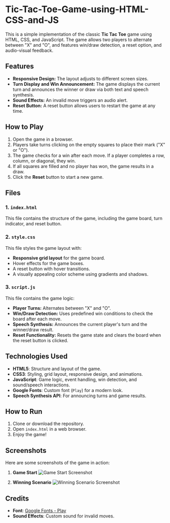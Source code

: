 # Tic-Tac-Toe-Game-using-HTML-CSS-and-JS

This is a simple implementation of the classic **Tic Tac Toe** game using HTML, CSS, and JavaScript. The game allows two players to alternate between "X" and "O", and features win/draw detection, a reset option, and audio-visual feedback.

## Features

- **Responsive Design:** The layout adjusts to different screen sizes.
- **Turn Display and Win Announcement:** The game displays the current turn and announces the winner or draw via both text and speech synthesis.
- **Sound Effects:** An invalid move triggers an audio alert.
- **Reset Button:** A reset button allows users to restart the game at any time.

## How to Play

1. Open the game in a browser.
2. Players take turns clicking on the empty squares to place their mark ("X" or "O").
3. The game checks for a win after each move. If a player completes a row, column, or diagonal, they win.
4. If all squares are filled and no player has won, the game results in a draw.
5. Click the **Reset** button to start a new game.

## Files

### 1. `index.html`
This file contains the structure of the game, including the game board, turn indicator, and reset button.

### 2. `style.css`
This file styles the game layout with:
- **Responsive grid layout** for the game board.
- Hover effects for the game boxes.
- A reset button with hover transitions.
- A visually appealing color scheme using gradients and shadows.

### 3. `script.js`
This file contains the game logic:
- **Player Turns:** Alternates between "X" and "O".
- **Win/Draw Detection:** Uses predefined win conditions to check the board after each move.
- **Speech Synthesis:** Announces the current player's turn and the winner/draw result.
- **Reset Functionality:** Resets the game state and clears the board when the reset button is clicked.

## Technologies Used

- **HTML5**: Structure and layout of the game.
- **CSS3**: Styling, grid layout, responsive design, and animations.
- **JavaScript**: Game logic, event handling, win detection, and sound/speech interactions.
- **Google Fonts**: Custom font (`Play`) for a modern look.
- **Speech Synthesis API**: For announcing turns and game results.

## How to Run

1. Clone or download the repository.
2. Open `index.html` in a web browser.
3. Enjoy the game!

## Screenshots

Here are some screenshots of the game in action:

1. **Game Start**
   ![Game Start Screenshot](path_to_screenshot)

2. **Winning Scenario**
   ![Winning Scenario Screenshot](path_to_screenshot)

## Credits

- **Font**: [Google Fonts - Play](https://fonts.google.com/specimen/Play)
- **Sound Effects**: Custom sound for invalid moves.
